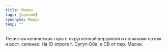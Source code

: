 ```yaml
---
title: Мишон
tags: [ороним]
synonyms: Мишун
temp: ""
---
```


Лесистая коническая гора с округленной вершиной и полянами на юж. и вост.
склонах. На Ю отроге г. Сугут-Оба, к СВ от пер. Маски.
